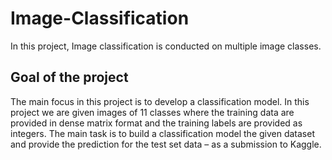 # Image-Classification
In this project, Image classification is conducted on multiple image classes.

## Goal of the project

 The main focus in this project is to develop a classification model. In this project we are given images of 11 classes where the training data are provided in dense matrix format and the training labels are provided as integers. The main task is to build a classification model the given dataset and provide the prediction for the test set data – as a submission to Kaggle. 


